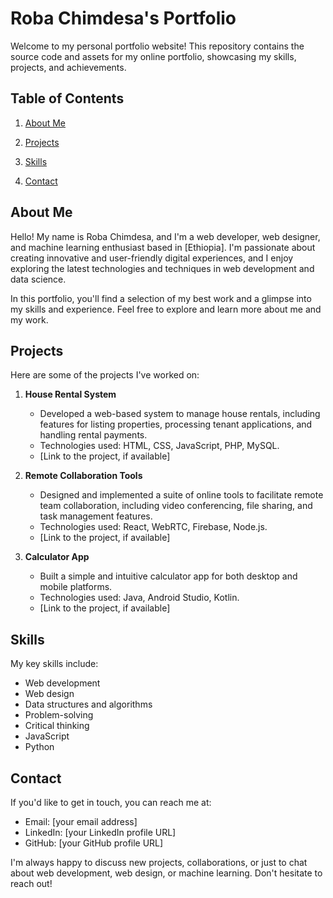 # Roba Chimdesa's Portfolio

Welcome to my personal portfolio website! This repository contains the source code and assets for my online portfolio, showcasing my skills, projects, and achievements.

## Table of Contents
1. [About Me](#about-me)

2. [Projects](#projects)
3. [Skills](#skills)
4. [Contact](#contact)

## About Me
Hello! My name is Roba Chimdesa, and I'm a web developer, web designer, and machine learning enthusiast based in [Ethiopia]. I'm passionate about creating innovative and user-friendly digital experiences, and I enjoy exploring the latest technologies and techniques in web development and data science.

In this portfolio, you'll find a selection of my best work and a glimpse into my skills and experience. Feel free to explore and learn more about me and my work.


## Projects
Here are some of the projects I've worked on:

1. **House Rental System**
   - Developed a web-based system to manage house rentals, including features for listing properties, processing tenant applications, and handling rental payments.
   - Technologies used: HTML, CSS, JavaScript, PHP, MySQL.
   - [Link to the project, if available]

2. **Remote Collaboration Tools**
   - Designed and implemented a suite of online tools to facilitate remote team collaboration, including video conferencing, file sharing, and task management features.
   - Technologies used: React, WebRTC, Firebase, Node.js.
   - [Link to the project, if available]

3. **Calculator App**
   - Built a simple and intuitive calculator app for both desktop and mobile platforms.
   - Technologies used: Java, Android Studio, Kotlin.
   - [Link to the project, if available]

## Skills
My key skills include:
- Web development
- Web design
- Data structures and algorithms
- Problem-solving
- Critical thinking
- JavaScript
- Python

## Contact
If you'd like to get in touch, you can reach me at:
- Email: [your email address]
- LinkedIn: [your LinkedIn profile URL]
- GitHub: [your GitHub profile URL]

I'm always happy to discuss new projects, collaborations, or just to chat about web development, web design, or machine learning. Don't hesitate to reach out!
